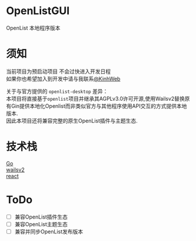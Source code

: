# OpenListGUI
OpenList 本地程序版本

# 须知  
当前项目为预启动项目 不会过快进入开发日程  
如果你也希望加入到开发中请与我联系[@KinhWeb](https://t.me/kinhweb)  

关于与官方提供的 ``openlist-desktop`` 差异：  
本项目将直接基于``openlist``项目并继承其AGPLv3.0许可开源,使用Wailsv2替换原有Gin提供本地化Openlist而非类似官方与其他程序使用API交互的方式提供本地版本.   
因此本项目还将兼容完整的原生OpenList插件与主题生态.  

# 技术栈 
[Go](https://go.dev/)  
[wailsv2](https://wails.io/)  
[react](https://react.dev/)  

# ToDo  
- [ ] 兼容OpenList插件生态
- [ ] 兼容OpenList主题生态
- [ ] 兼容并同步OpenList发布版本
